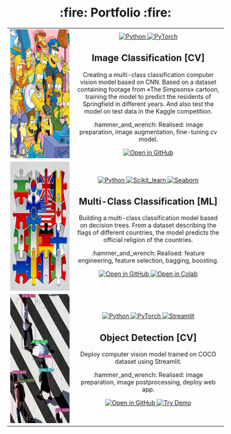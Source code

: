 <div id="portfolio" align="center">
<h1> :fire: Portfolio :fire: </h1>
</div>

<!-- <div align="center">
  <img src="https://raw.githubusercontent.com/scikit-learn/scikit-learn/main/doc/logos/scikit-learn-logo.png" width="300"/>
</div> 
<div align="center">
  <img src="https://pytorch.org/assets/images/logo.svg" width="300"/>
</div> -->

<table align="center" border="0">
<tbody>
	<tr>
    <td width="330" align="center">
      <a href="https://github.com/Fedorov-Nikita/Classification-Simpsons">
        <img src="https://github.com/Fedorov-Nikita/Portfolio/blob/main/projects-previews/classification-simpsons.png" alt="classification-simpsons" width="300" height="300">
      </a>
    </td>
		<td width="600" align="center">
      <a href="https://www.python.org/">
      <img src="https://img.shields.io/badge/python-3670A0?style=for-the-badge&logo=python&logoColor=white" alt="Python"/>
      </a>
      <a href="https://pytorch.org/">
      <img src="https://img.shields.io/badge/pytorch-262626?style=for-the-badge&logo=pytorch&logoColor=%DE3412" alt="PyTorch"/>
      </a>
<!--       <a href="https://streamlit.io/">
      <img src="https://img.shields.io/badge/Streamlit-FF4B4B?style=for-the-badge&logo=Streamlit&logoColor=white" alt="Streamlit"/>
      </a> -->
			<h2>Image Classification [CV]</h2>  
      <p>Creating a multi-class classification computer vision model based on CNN. Based on a dataset containing footage from «The Simpsons» cartoon, training the model to predict the residents of Springfield in different years. And also test the model on test data in the Kaggle competition.</p>
      <p> :hammer_and_wrench: Realised: image preparation, image augmentation, fine-tuning cv model.</p>
      <a href="https://github.com/Fedorov-Nikita/Classification-Simpsons">
        <img src="https://img.shields.io/badge/open%20in%20github-525252?style=for-the-badge&logo=github" alt="Open in GitHub"/>
      </a>
<!--       <a href="">
        <img src="https://img.shields.io/badge/open%20in%20Colab-F9AB00?style=for-the-badge&logo=googlecolab&color=525252" alt="Open in Colab"/>
      </a> -->
<!--       <a href="">
        <img src="https://img.shields.io/badge/try%20demo-525252?style=for-the-badge&logo=Streamlit" alt="Try Demo"/>
      </a> -->
		</td>
	</tr>
	<tr>
    <td width="330" align="center">
      <a href="https://github.com/Fedorov-Nikita/Classification-Flags">
        <img src="https://github.com/Fedorov-Nikita/Portfolio/blob/main/projects-previews/classification-flags.png" alt="classification-flags" width="300" height="300">
      </a>
    </td>
		<td width="600" align="center">
      <a href="https://www.python.org/">
      <img src="https://img.shields.io/badge/python-3670A0?style=for-the-badge&logo=python&logoColor=white" alt="Python"/>
      </a>
      <a href="https://scikit-learn.org/stable/">
      <img src="https://img.shields.io/badge/Scikit--learn-ec9c4b?style=for-the-badge&logo=scikitlearn&logoColor=white" alt="Scikit_learn"/>
      </a>
      <a href="https://seaborn.pydata.org/">
      <img src="https://img.shields.io/badge/seaborn-444876?style=for-the-badge&logo=realm&logoColor=white" alt="Seaborn"/>
      </a>
			<h2>Multi-Class Classification [ML]</h2>
			<p>Building a multi-class classification model based on decision trees. From a dataset describing the flags of different countries, the model predicts the official religion of the countries.</p>
      <p> :hammer_and_wrench: Realised: feature engineering, feature selection, bagging, boosting.</p>
      <a href="https://github.com/Fedorov-Nikita/Classification-Flags">
        <img src="https://img.shields.io/badge/open%20in%20github-525252?style=for-the-badge&logo=github&logoColor=white" alt="Open in GitHub"/>
      </a>
      <a href="">
        <img src="https://img.shields.io/badge/open%20in%20Colab-F9AB00?style=for-the-badge&logo=googlecolab&color=525252" alt="Open in Colab"/>
      </a>
		</td>
	</tr>
	<tr>
    <td width="330" align="center">
      <a href="https://github.com/Fedorov-Nikita/Demo-Detector">
        <img src="https://github.com/Fedorov-Nikita/Portfolio/blob/main/projects-previews/demo-detection.png" alt="demo-detection" width="300" height="300">
      </a>
    </td>
		<td width="600" align="center">
      <a href="https://www.python.org/">
      <img src="https://img.shields.io/badge/python-3670A0?style=for-the-badge&logo=python&logoColor=white" alt="Python"/>
      </a>
      <a href="https://pytorch.org/">
      <img src="https://img.shields.io/badge/pytorch-262626?style=for-the-badge&logo=pytorch&logoColor=%DE3412" alt="PyTorch"/>
      </a>
      <a href="https://streamlit.io/">
      <img src="https://img.shields.io/badge/Streamlit-FF4B4B?style=for-the-badge&logo=Streamlit&logoColor=white" alt="Streamlit"/>
      </a>
			<h2>Object Detection [CV]</h2>  
      <p>Deploy computer vision model trained on COCO dataset using Streamlit.</p>
      <p> :hammer_and_wrench: Realised: image preparation, image postprocessing, deploy web app.</p>
      <a href="https://github.com/Fedorov-Nikita/Demo-Detector">
        <img src="https://img.shields.io/badge/open%20in%20github-525252?style=for-the-badge&logo=github" alt="Open in GitHub"/>
      </a>
      <a href="">
        <img src="https://img.shields.io/badge/try%20demo-525252?style=for-the-badge&logo=Streamlit" alt="Try Demo"/>
      </a>
		</td>
	</tr>
</tbody>
